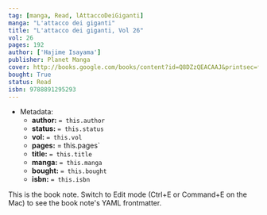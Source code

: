 ```yaml
---
tag: [manga, Read, lAttaccoDeiGiganti]
manga: "L'attacco dei giganti"
title: "L'attacco dei giganti, Vol 26"
vol: 26
pages: 192
author: ['Hajime Isayama']
publisher: Planet Manga
cover: http://books.google.com/books/content?id=Q8DZzQEACAAJ&printsec=frontcover&img=1&zoom=1&source=gbs_api
bought: True
status: Read
isbn: 9788891295293
---
```


- Metadata:
    - **author:** `= this.author`
    - **status:** `= this.status`
    - **vol:** `= this.vol`
    - **pages:** = this.pages`
    - **title:** `= this.title`
    - **manga:** `= this.manga`
    - **bought:** `= this.bought`
    - **isbn:** `= this.isbn`


This is the book note. Switch to Edit mode (Ctrl+E or Command+E on the Mac) to see the book note's YAML frontmatter.